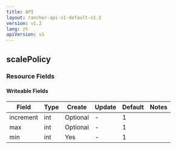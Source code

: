 ```yaml
---
title: API
layout: rancher-api-v1-default-v1.2
version: v1.2
lang: zh
apiVersion: v1
---
```


## scalePolicy



### Resource Fields

#### Writeable Fields

Field | Type | Create | Update | Default | Notes
---|---|---|---|---|---
increment | int | Optional | - | 1 | 
max | int | Optional | - | 1 | 
min | int | Yes | - | 1 | 



<br>
